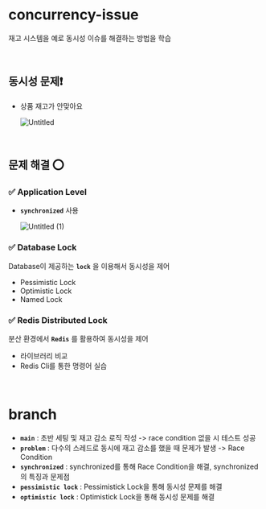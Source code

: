 # concurrency-issue
재고 시스템을 예로 동시성 이슈를 해결하는 방법을 학습

</br>


## 동시성 문제❗

- 상품 재고가 안맞아요

  ![Untitled](https://github.com/user-attachments/assets/32a0606c-9b6f-436e-93fa-acd2e380c788)

</br>

## 문제 해결 ⭕

### ✅ Application Level

- **`synchronized`** 사용

  ![Untitled (1)](https://github.com/user-attachments/assets/220554df-50a5-4e7a-868a-418424f86484)

### ✅ Database Lock

Database이 제공하는 **`lock`** 을 이용해서 동시성을 제어

- Pessimistic Lock
- Optimistic Lock
- Named Lock

### ✅ Redis Distributed Lock

분산 환경에서 **`Redis`** 를 활용하여 동시성을 제어

- 라이브러리 비교
- Redis Cli를 통한 명령어 실습

</br>

# branch
- **`main`** : 초반 세팅 및 재고 감소 로직 작성 -> race condition 없을 시 테스트 성공
- **`problem`** : 다수의 스레드로 동시에 재고 감소를 했을 때 문제가 발생 -> Race Condition
- **`synchronized`** : synchronized를 통해 Race Condition을 해결, synchronized의 특징과 문제점
- **`pessimistic lock`** : Pessimistick Lock을 통해 동시성 문제를 해결
- **`optimistic lock`** : Optimistick Lock을 통해 동시성 문제를 해결
